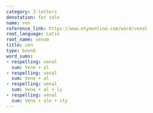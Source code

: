 ```yaml
---
category: 3-letters
denotation: for sale
name: ven
reference_link: https://www.etymonline.com/word/venal
root_language: Latin
root_name: venum
title: ven
type: bound
word_sums:
- respelling: venal
  sum: Vene + al
- respelling: venal
  sum: Vene + al
- respelling: venal
  sum: Vene + al + ly
- respelling: venal
  sum: Vene + ale + ity
---
```


